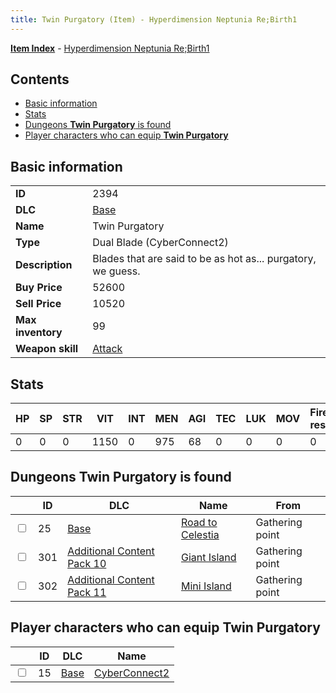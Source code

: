 ```yaml
---
title: Twin Purgatory (Item) - Hyperdimension Neptunia Re;Birth1
---
```


[**Item Index**](/neptunia/rb1/item/index.html) - [Hyperdimension Neptunia Re;Birth1](/neptunia/rb1)

## Contents

- [Basic information](#basic-information)
- [Stats](#stats)
- [Dungeons **Twin Purgatory** is found](#dungeons-twin-purgatory-is-found)
- [Player characters who can equip **Twin Purgatory**](#player-characters-who-can-equip-twin-purgatory)

## Basic information

|   |   |
| -- | -- |
| **ID** | 2394 |
| **DLC** | [Base](/neptunia/rb1/dlc/1-base.html) |
| **Name** | Twin Purgatory |
| **Type** | Dual Blade (CyberConnect2) |
| **Description** | Blades that are said to be as hot as... purgatory, we guess. |
| **Buy Price** | 52600 |
| **Sell Price** | 10520 |
| **Max inventory** | 99 |
| **Weapon skill** | [Attack](/neptunia/rb1/skill/1-2701-attack.html) |


## Stats

| HP | SP | STR | VIT | INT | MEN | AGI | TEC | LUK | MOV | Fire res. | Ice res. | Wind res. | Lightning res. |
| -- | -- | --- | --- | --- | --- | --- | --- | --- | --- | --------- | -------- | --------- | -------------- |
| 0 | 0 | 0 | 1150 | 0 | 975 | 68 | 0 | 0 | 0 | 0 | 0 | 0 | 0 |


## Dungeons **Twin Purgatory** is found

|    | ID | DLC | Name | From |
| -- | -- | --- | ---- | ---- |
| <input type="checkbox" id="rb1-dungeon-1-25" class="trackbox" /> | 25 | [Base](/neptunia/rb1/dlc/1-base.html) | [Road to Celestia](/neptunia/rb1/dungeon/1-25-road-to-celestia.html) | Gathering point |
| <input type="checkbox" id="rb1-dungeon-19-301" class="trackbox" /> | 301 | [Additional Content Pack 10](/neptunia/rb1/dlc/19-pack10.html) | [Giant Island](/neptunia/rb1/dungeon/19-301-giant-island.html) | Gathering point |
| <input type="checkbox" id="rb1-dungeon-20-302" class="trackbox" /> | 302 | [Additional Content Pack 11](/neptunia/rb1/dlc/20-pack11.html) | [Mini Island](/neptunia/rb1/dungeon/20-302-mini-island.html) | Gathering point |


## Player characters who can equip **Twin Purgatory**

|    | ID | DLC | Name |
| -- | -- | --- | ---- |
| <input type="checkbox" id="rb1-player-1-15" class="trackbox" /> | 15 | [Base](/neptunia/rb1/dlc/1-base.html) | [CyberConnect2](/neptunia/rb1/player/1-15-cyberconnect2.html) |
